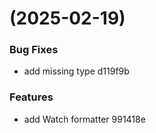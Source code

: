 #  (2025-02-19)


### Bug Fixes

* add missing type d119f9b


### Features

* add Watch formatter 991418e



